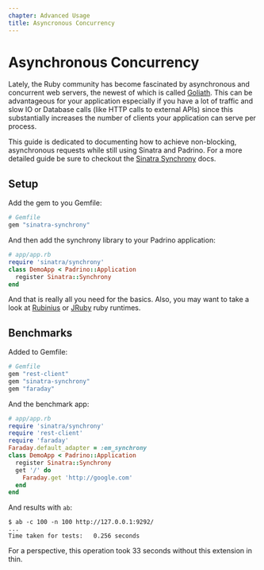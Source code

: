 ```yaml
---
chapter: Advanced Usage
title: Asyncronous Concurrency
---
```


# Asynchronous Concurrency

Lately, the Ruby community has become fascinated by asynchronous and concurrent
web servers, the newest of which is called
[Goliath](http://www.igvita.com/2011/03/08/goliath-non-blocking-ruby-19-web-server
"Goliath"). This can be advantageous for your application especially if you have
a lot of traffic and slow IO or Database calls (like HTTP calls to external
APIs) since this substantially increases the number of clients your application
can serve per process.

This guide is dedicated to documenting how to achieve non-blocking, asynchronous
requests while still using Sinatra and Padrino. For a more detailed guide be
sure to checkout the
[Sinatra Synchrony](https://github.com/kyledrake/sinatra-synchrony "Sinatra
Synchrony") docs.

## Setup

Add the gem to you Gemfile:

```ruby
# Gemfile
gem "sinatra-synchrony"
```

And then add the synchrony library to your Padrino application:

```ruby
# app/app.rb
require 'sinatra/synchrony'
class DemoApp < Padrino::Application
  register Sinatra::Synchrony
end
```

And that is really all you need for the basics. Also, you may want to take a
look at [Rubinius](http://rubini.us "Rubinius") or [JRuby](http://jruby.org
"JRuby") ruby runtimes.

## Benchmarks

Added to Gemfile:

```ruby
# Gemfile
gem "rest-client"
gem "sinatra-synchrony"
gem "faraday"
```

And the benchmark app:

```ruby
# app/app.rb
require 'sinatra/synchrony'
require 'rest-client'
require 'faraday'
Faraday.default_adapter = :em_synchrony
class DemoApp < Padrino::Application
  register Sinatra::Synchrony
  get '/' do
    Faraday.get 'http://google.com'
  end
end
```

And results with `ab`:

```
$ ab -c 100 -n 100 http://127.0.0.1:9292/
...
Time taken for tests:   0.256 seconds
```

For a perspective, this operation took 33 seconds without this extension in
thin.
